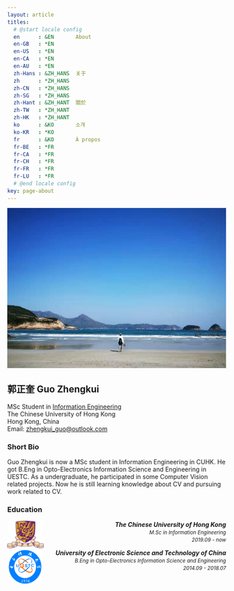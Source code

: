 ```yaml
---
layout: article
titles:
  # @start locale config
  en      : &EN       About
  en-GB   : *EN
  en-US   : *EN
  en-CA   : *EN
  en-AU   : *EN
  zh-Hans : &ZH_HANS  关于
  zh      : *ZH_HANS
  zh-CN   : *ZH_HANS
  zh-SG   : *ZH_HANS
  zh-Hant : &ZH_HANT  關於
  zh-TW   : *ZH_HANT
  zh-HK   : *ZH_HANT
  ko      : &KO       소개
  ko-KR   : *KO
  fr      : &KO       À propos
  fr-BE   : *FR
  fr-CA   : *FR
  fr-CH   : *FR
  fr-FR   : *FR
  fr-LU   : *FR
  # @end locale config
key: page-about
---
```

![me](\imgs\about\me.jpg)

## 郭正奎 Guo Zhengkui 
MSc Student in [Information Engineering](http://msc.ie.cuhk.edu.hk/)  
The Chinese University of Hong Kong  
Hong Kong, China  
Email: zhengkui_guo@outlook.com

### Short Bio
Guo Zhengkui is now a MSc student in Information Engineering in CUHK. He got B.Eng in Opto-Electronics Information Science and Engineering in UESTC. As a undergraduate, he participated in some Computer Vision related projects. Now he is still learning knowledge about CV and pursuing work related to CV.

### Education

<p style="text-align:right"><img src="imgs\about\CUHK.png" alt="UESTC" width = "84" height = "63" style="float:left"><b><i>The Chinese University of Hong Kong</i></b><br><small><i>M.Sc in Information Engineering</i><br><i>2019.09 - now</i></small></p>

<p style="text-align:right">
  <img src="imgs\about\UESTC.png" alt="UESTC" width = "82" height = "82" style="float:left">
    <b><i>University of Electronic Science and Technology of China</i></b>
    <br>
  <small>
    <i>B.Eng in Opto-Electronics Information Science and Engineering</i>
    <br>
    <i>2014.09 - 2018.07</i>
  </small>
</p>